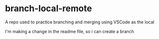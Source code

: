 # branch-local-remote
A repo used to practice branching and merging using VSCode as the local

I'm making a change in the readme file, so i can create a branch

